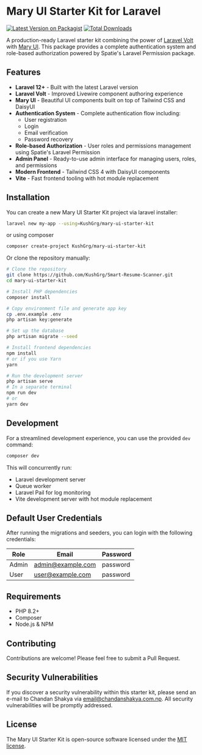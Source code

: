 # Mary UI Starter Kit for Laravel

[![Latest Version on Packagist](https://img.shields.io/packagist/v/chandanshakya/mary-ui-starter-kit)](https://packagist.org/packages/ChandanShakya/mary-ui-starter-kit)
[![Total Downloads](https://img.shields.io/packagist/dt/ChandanShakya/mary-ui-starter-kit)](https://packagist.org/packages/chandanshakya/mary-ui-starter-kit/stats)

A production-ready Laravel starter kit combining the power of [Laravel Volt](https://livewire.laravel.com/docs/volt) with [Mary UI](https://github.com/robsontenorio/mary). This package provides a complete authentication system and role-based authorization powered by Spatie's Laravel Permission package.

## Features

- **Laravel 12+** - Built with the latest Laravel version
- **Laravel Volt** - Improved Livewire component authoring experience
- **Mary UI** - Beautiful UI components built on top of Tailwind CSS and DaisyUI
- **Authentication System** - Complete authentication flow including:
  - User registration
  - Login
  - Email verification
  - Password recovery
- **Role-based Authorization** - User roles and permissions management using Spatie's Laravel Permission
- **Admin Panel** - Ready-to-use admin interface for managing users, roles, and permissions
- **Modern Frontend** - Tailwind CSS 4 with DaisyUI components
- **Vite** - Fast frontend tooling with hot module replacement

## Installation

You can create a new Mary UI Starter Kit project via laravel installer:

```bash
laravel new my-app --using=KushGrg/mary-ui-starter-kit
```

or using composer

```bash
composer create-project KushGrg/mary-ui-starter-kit
```

Or clone the repository manually:

```bash
# Clone the repository
git clone https://github.com/KushGrg/Smart-Resume-Scanner.git
cd mary-ui-starter-kit

# Install PHP dependencies
composer install

# Copy environment file and generate app key
cp .env.example .env
php artisan key:generate

# Set up the database
php artisan migrate --seed

# Install frontend dependencies
npm install
# or if you use Yarn
yarn

# Run the development server
php artisan serve
# In a separate terminal
npm run dev
# or
yarn dev
```

## Development

For a streamlined development experience, you can use the provided `dev` command:

```bash
composer dev
```

This will concurrently run:

- Laravel development server
- Queue worker
- Laravel Pail for log monitoring
- Vite development server with hot module replacement

## Default User Credentials

After running the migrations and seeders, you can login with the following credentials:

| Role  | Email             | Password |
|-------|-------------------|----------|
| Admin | admin@example.com | password |
| User  | user@example.com  | password |

## Requirements

- PHP 8.2+
- Composer
- Node.js & NPM

## Contributing

Contributions are welcome! Please feel free to submit a Pull Request.

## Security Vulnerabilities

If you discover a security vulnerability within this starter kit, please send an e-mail to Chandan Shakya via [email@chandanshakya.com.np](mailto:email@chandanshakya.com.np). All security vulnerabilities will be promptly addressed.

## License

The Mary UI Starter Kit is open-source software licensed under the [MIT license](https://raw.githubusercontent.com/ChandanShakya/mary-ui-starter-kit/refs/heads/main/LICENSE).
